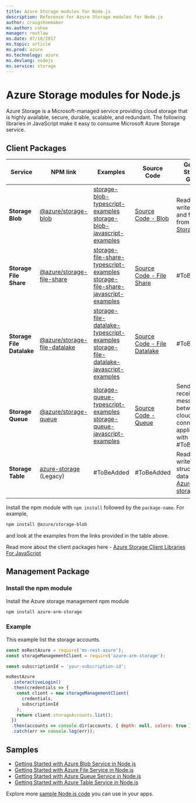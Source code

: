 ```yaml
---
title: Azure Storage modules for Node.js
description: Reference for Azure Storage modules for Node.js
author: craigshoemaker
ms.author: cshoe
manager: routlaw
ms.date: 07/18/2017
ms.topic: article
ms.prod: azure
ms.technology: azure
ms.devlang: nodejs
ms.service: storage
---
```


# Azure Storage modules for Node.js

Azure Storage is a Microsoft-managed service providing cloud storage that is highly available, secure, durable, scalable, and redundant. The following libraries in JavaScript make it easy to consume Microsoft Azure Storage service.

## Client Packages

|Service| NPM link| Examples|Source Code|Getting Started Guide|
|---|---|---|--|--|
|**Storage Blob**|[@azure/storage-blob](https://www.npmjs.com/package/@azure/storage-blob)|[storage-blob-typescript-examples](https://docs.microsoft.com/en-us/samples/azure/azure-sdk-for-js/storage-blob-typescript/)<br> [storage-blob-javascript-examples](https://docs.microsoft.com/en-us/samples/azure/azure-sdk-for-js/storage-blob-javascript/)|[Source Code - Blob](https://github.com/Azure/azure-sdk-for-js/tree/master/sdk/storage/storage-blob)|Read and write objects and files from [Azure Storage Blob](https://docs.microsoft.com/azure/storage/storage-nodejs-how-to-use-blob-storage)|
|**Storage File Share**|[@azure/storage-file-share](https://www.npmjs.com/package/@azure/storage-file-share)|[storage-file-share-typescript-examples](https://docs.microsoft.com/en-us/samples/azure/azure-sdk-for-js/storage-file-share-typescript/)<br> [storage-file-share-javascript-examples](https://docs.microsoft.com/en-us/samples/azure/azure-sdk-for-js/storage-file-share-javascript/)|[Source Code - File Share](https://github.com/Azure/azure-sdk-for-js/tree/master/sdk/storage/storage-file-share)|#ToBeAdded|
|**Storage File Datalake**|[@azure/storage-file-datalake](https://www.npmjs.com/package/@azure/storage-file-datalake)|[storage-file-datalake-typescript-examples](https://docs.microsoft.com/en-us/samples/azure/azure-sdk-for-js/storage-file-datalake-typescript/)<br> [storage-file-datalake-javascript-examples](https://docs.microsoft.com/en-us/samples/azure/azure-sdk-for-js/storage-file-datalake-javascript/)|[Source Code - File Datalake](https://github.com/Azure/azure-sdk-for-js/tree/master/sdk/storage/storage-file-datalake)|#ToBeAdded|
|**Storage Queue**|[@azure/storage-queue](https://www.npmjs.com/package/@azure/storage-queue)|[storage-queue-typescript-examples](https://docs.microsoft.com/en-us/samples/azure/azure-sdk-for-js/storage-queue-typescript/)<br> [storage-queue-javascript-examples](https://docs.microsoft.com/en-us/samples/azure/azure-sdk-for-js/storage-queue-javascript/)|[Source Code - Queue](https://github.com/Azure/azure-sdk-for-js/tree/master/sdk/storage/storage-queue)|Send and receive messages between cloud-connected applications with <br>#ToBeAdded|
|**Storage Table**|[azure-storage](https://www.npmjs.com/package/azure-storage)<br>(Legacy)|#ToBeAdded|#ToBeAdded|Read and write large structured data with [Azure Table storage](https://docs.microsoft.com/azure/storage/storage-nodejs-how-to-use-table-storage)|
|||||

Install the npm module with `npm install` followed by the `package-name`. For example,
```bash
npm install @azure/storage-blob
```
and look at the examples from the links provided in the table above.

Read more about the client packages here - [Azure Storage Client Libraries For JavaScript](https://github.com/Azure/azure-sdk-for-js/tree/master/sdk/storage/)

## Management Package

### Install the npm module 

Install the Azure storage management npm module

```bash
npm install azure-arm-storage
```

### Example

This example list the storage accounts.

```javascript
const msRestAzure = require('ms-rest-azure');
const storageManagementClient = require('azure-arm-storage');

const subscriptionId = 'your-subscription-id';

msRestAzure
  .interactiveLogin()
  .then(credentials => {
    const client = new storageManagementClient(
      credentials,
      subscriptionId
    );
    return client.storageAccounts.list();
  })
  .then(accounts => console.dir(accounts, { depth: null, colors: true }))
  .catch(err => console.log(err));
```

## Samples

* [Getting Started with Azure Blob Service in Node.js](https://azure.microsoft.com/resources/samples/storage-blob-node-getting-started/)
* [Getting Started with Azure File Service in Node.js](https://azure.microsoft.com/resources/samples/storage-file-node-getting-started/)
* [Getting Started with Azure Queue Service in Node.js](https://azure.microsoft.com/resources/samples/storage-queue-node-getting-started/)
* [Getting Started with Azure Table Service in Node.js](https://azure.microsoft.com/resources/samples/storage-table-node-getting-started/)

Explore more [sample Node.js code](https://azure.microsoft.com/resources/samples/?platform=nodejs) you can use in your apps.
